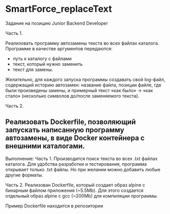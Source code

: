 # SmartForce_replaceText

Задание на позицию Junior Backend Developer

Часть 1.

Реализовать программу автозамены текста во всех файлах каталога. 
Программе в качестве аргументов передаются:

- путь к каталогу с файлами
- текст, который нужно заменить 
- текст для замены.

Желательно, для каждого запуска программы создавать свой log-файл, 
содержащий историю автозамен: название файла, позиции файле, где были произведены замены, 
и примерный текст «как было» -> «как стало» (несколько символов до/после заменяемого текста).

Часть 2.

Реализовать Dockerfile, позволяющий запускать написанную программу автозамены, 
в виде Docker контейнера с внешними каталогами.
----------------------------------------------------------------------------------------------

Выполнение:
Часть 1. 
Производится поиск текста во всех .txt файлах каталога. Для удобства разработки и тестирования, 
программа открывает только .txt файлы. Но при желании можно добавить любые другие форматы.

Часть 2. 
Реализован Dockerfile, который создает образ alpine с бинарным файлом приложения (~5.5Mb). 
Для этого создается отдельный образ alpine с gcc (~200Mb) для компиляции программы.

Пример Dockerfile находится в репозитории
